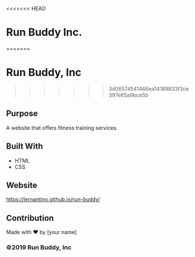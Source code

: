 <<<<<<< HEAD
# Run Buddy Inc.
=======
# Run Buddy, Inc
>>>>>>> 3d06574541466ea14189833f3ce397e65a9bce5b

## Purpose
A website that offers fitness training services. 

## Built With
* HTML
* CSS

## Website
https://lernantino.github.io/run-buddy/

## Contribution
Made with ❤️ by [your name]

### ©️2019 Run Buddy, Inc 
